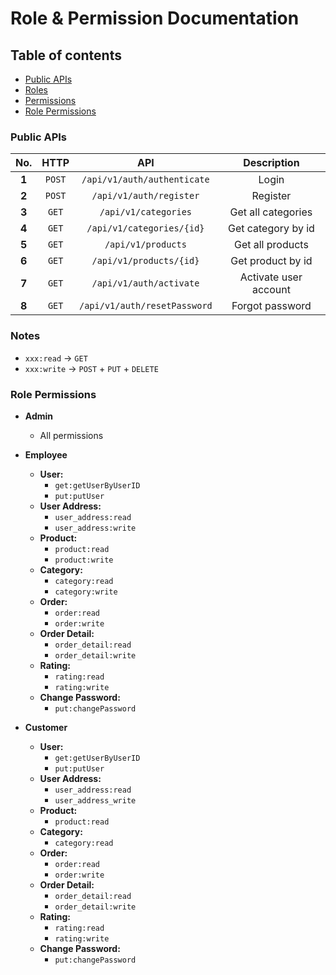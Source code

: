 # Role & Permission Documentation

## Table of contents

- [Public APIs](#public-apis)
- [Roles](#roles)
- [Permissions](#permissions)
- [Role Permissions](#role-permissions)

### Public APIs

| **No.** | **HTTP** |           **API**            |    **Description**    |
|:-------:|:--------:|:----------------------------:|:---------------------:|
|  **1**  |  `POST`  | `/api/v1/auth/authenticate`  |         Login         |
|  **2**  |  `POST`  |   `/api/v1/auth/register`    |       Register        |
|  **3**  |  `GET`   |     `/api/v1/categories`     |  Get all categories   |
|  **4**  |  `GET`   |  `/api/v1/categories/{id}`   |  Get category by id   |
|  **5**  |  `GET`   |      `/api/v1/products`      |   Get all products    |
|  **6**  |  `GET`   |   `/api/v1/products/{id}`    |   Get product by id   |
|  **7**  |  `GET`   |   `/api/v1/auth/activate`    | Activate user account |
|  **8**  |  `GET`   | `/api/v1/auth/resetPassword` |    Forgot password    |

### Notes

- `xxx:read` -> `GET`
- `xxx:write` -> `POST` + `PUT` + `DELETE`

### Role Permissions

- **Admin**
    - All permissions


- **Employee**
    - **User:**
        - `get:getUserByUserID`
        - `put:putUser`
    - **User Address:**
        - `user_address:read`
        - `user_address:write`
    - **Product:**
        - `product:read`
        - `product:write`
    - **Category:**
        - `category:read`
        - `category:write`
    - **Order:**
        - `order:read`
        - `order:write`
    - **Order Detail:**
        - `order_detail:read`
        - `order_detail:write`
    - **Rating:**
        - `rating:read`
        - `rating:write`
    - **Change Password:**
        - `put:changePassword`

- **Customer**
    - **User:**
        - `get:getUserByUserID`
        - `put:putUser`
    - **User Address:**
        - `user_address:read`
        - `user_address_write`
    - **Product:**
        - `product:read`
    - **Category:**
        - `category:read`
    - **Order:**
        - `order:read`
        - `order:write`
    - **Order Detail:**
        - `order_detail:read`
        - `order_detail:write`
    - **Rating:**
        - `rating:read`
        - `rating:write`
    - **Change Password:**
        - `put:changePassword`
